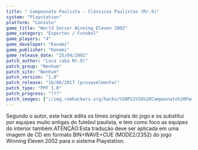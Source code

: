 ```yaml
---
title: " Campeonato Paulista - Clássicos Paulistas (Mr.9)"
system: "Playstation"
platform: "Console"
game_title: "World Soccer Winning Eleven 2002"
game_category: "Esportes / Futebol"
game_players: "4"
game_developer: "Konami"
game_publisher: "Konami"
game_release_date: "25/04/2002"
patch_author: "Luca (aka Mr.9)"
patch_group: "Nenhum"
patch_site: "Nenhum"
patch_version: "1.0"
patch_release: "16/06/2017 (provavelmente)"
patch_type: "PPF 1.0"
patch_progress: "???"
patch_images: ["//img.romhackers.org/hacks/%5BPS1%5D%20Campeonato%20Paulista%20-%20Cl%C3%A1ssicos%20Paulistas%20-%20Mr.9%20-%201.jpg","//img.romhackers.org/hacks/%5BPS1%5D%20Campeonato%20Paulista%20-%20Cl%C3%A1ssicos%20Paulistas%20-%20Mr.9%20-%202.jpg","//img.romhackers.org/hacks/%5BPS1%5D%20Campeonato%20Paulista%20-%20Cl%C3%A1ssicos%20Paulistas%20-%20Mr.9%20-%203.jpg"]
---
```

Segundo o autor, este hack edita os times originais do jogo e os substitui por equipes muito antigas do futebol paulista, e tem como foco as equipes do interior também.ATENÇÃO:Esta tradução deve ser aplicada em uma imagem de CD em formato BIN+WAVE+CUE (MODE2/2352) do jogo Winning Eleven 2002 para o sistema Playstation.